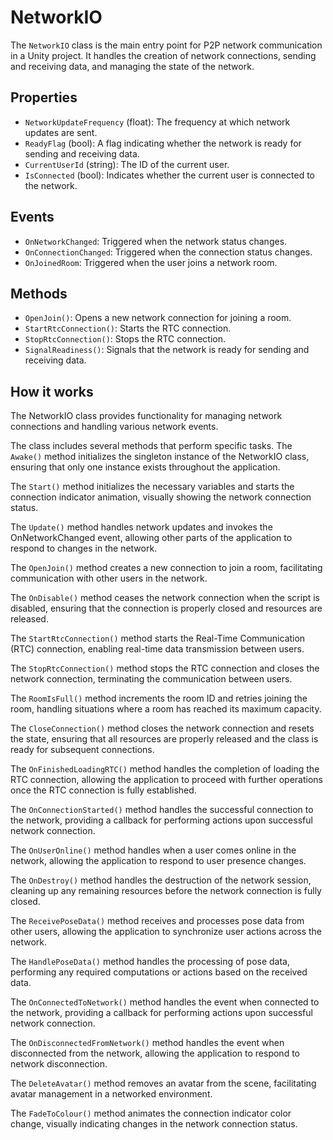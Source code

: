 # NetworkIO

The `NetworkIO` class is the main entry point for P2P network communication in a Unity project. It handles the creation of network connections, sending and receiving data, and managing the state of the network.

## Properties

- `NetworkUpdateFrequency` (float): The frequency at which network updates are sent.
- `ReadyFlag` (bool): A flag indicating whether the network is ready for sending and receiving data.
- `CurrentUserId` (string): The ID of the current user.
- `IsConnected` (bool): Indicates whether the current user is connected to the network.

## Events

- `OnNetworkChanged`: Triggered when the network status changes.
- `OnConnectionChanged`: Triggered when the connection status changes.
- `OnJoinedRoom`: Triggered when the user joins a network room.

## Methods

- `OpenJoin()`: Opens a new network connection for joining a room.
- `StartRtcConnection()`: Starts the RTC connection.
- `StopRtcConnection()`: Stops the RTC connection.
- `SignalReadiness()`: Signals that the network is ready for sending and receiving data.

## How it works

The NetworkIO class provides functionality for managing network connections and handling various network events.

The class includes several methods that perform specific tasks. The `Awake()` method initializes the singleton instance of the NetworkIO class, ensuring that only one instance exists throughout the application.

The `Start()` method initializes the necessary variables and starts the connection indicator animation, visually showing the network connection status.

The `Update()` method handles network updates and invokes the OnNetworkChanged event, allowing other parts of the application to respond to changes in the network.

The `OpenJoin()` method creates a new connection to join a room, facilitating communication with other users in the network.

The `OnDisable()` method ceases the network connection when the script is disabled, ensuring that the connection is properly closed and resources are released.

The `StartRtcConnection()` method starts the Real-Time Communication (RTC) connection, enabling real-time data transmission between users.

The `StopRtcConnection()` method stops the RTC connection and closes the network connection, terminating the communication between users.

The `RoomIsFull()` method increments the room ID and retries joining the room, handling situations where a room has reached its maximum capacity.

The `CloseConnection()` method closes the network connection and resets the state, ensuring that all resources are properly released and the class is ready for subsequent connections.

The `OnFinishedLoadingRTC()` method handles the completion of loading the RTC connection, allowing the application to proceed with further operations once the RTC connection is fully established.

The `OnConnectionStarted()` method handles the successful connection to the network, providing a callback for performing actions upon successful network connection.

The `OnUserOnline()` method handles when a user comes online in the network, allowing the application to respond to user presence changes.

The `OnDestroy()` method handles the destruction of the network session, cleaning up any remaining resources before the network connection is fully closed.

The `ReceivePoseData()` method receives and processes pose data from other users, allowing the application to synchronize user actions across the network.

The `HandlePoseData()` method handles the processing of pose data, performing any required computations or actions based on the received data.

The `OnConnectedToNetwork()` method handles the event when connected to the network, providing a callback for performing actions upon successful network connection.

The `OnDisconnectedFromNetwork()` method handles the event when disconnected from the network, allowing the application to respond to network disconnection.

The `DeleteAvatar()` method removes an avatar from the scene, facilitating avatar management in a networked environment.

The `FadeToColour()` method animates the connection indicator color change, visually indicating changes in the network connection status.